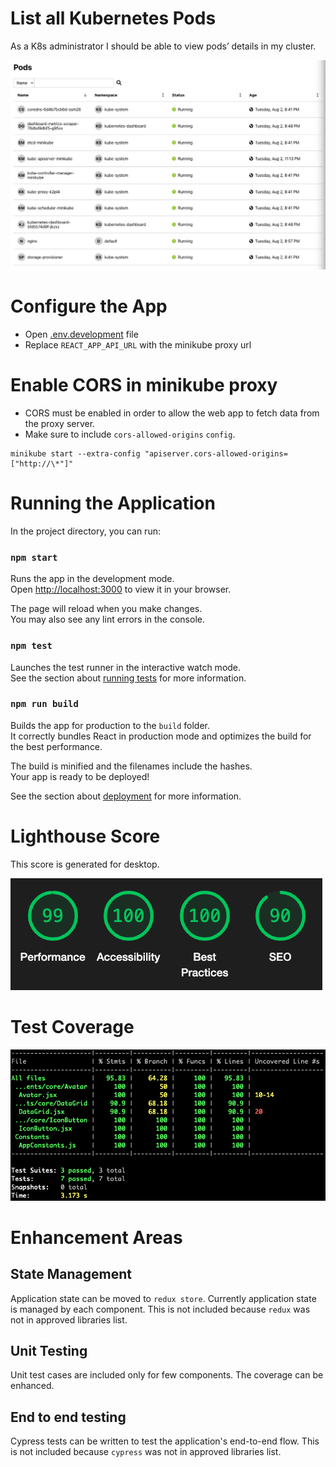 # List all Kubernetes Pods
As a K8s administrator I should be able to view pods’ details in my cluster.

![Kubernetes Pods](./Screenshots/Screenshot_1.png)

# Configure the App
- Open [.env.development](./.env.development) file
- Replace `REACT_APP_API_URL` with the minikube proxy url

# Enable CORS in minikube proxy
- CORS must be enabled in order to allow the web app to fetch data from the proxy server.
- Make sure to include `cors-allowed-origins` `config`.

```
minikube start --extra-config "apiserver.cors-allowed-origins=["http://\*"]"
```

# Running the Application

In the project directory, you can run:

### `npm start`

Runs the app in the development mode.\
Open [http://localhost:3000](http://localhost:3000) to view it in your browser.

The page will reload when you make changes.\
You may also see any lint errors in the console.

### `npm test`

Launches the test runner in the interactive watch mode.\
See the section about [running tests](https://facebook.github.io/create-react-app/docs/running-tests) for more information.

### `npm run build`

Builds the app for production to the `build` folder.\
It correctly bundles React in production mode and optimizes the build for the best performance.

The build is minified and the filenames include the hashes.\
Your app is ready to be deployed!

See the section about [deployment](https://facebook.github.io/create-react-app/docs/deployment) for more information.

# Lighthouse Score
This score is generated for desktop.

![Lighthouse Score](./Screenshots/Screenshot_2.png)

# Test Coverage
![Test Coverage](./Screenshots/Screenshot_3.png)

# Enhancement Areas
## State Management
Application state can be moved to `redux store`. Currently application state is managed by each component. This is not included because `redux` was not in approved libraries list.

## Unit Testing
Unit test cases are included only for few components. The coverage can be enhanced.

## End to end testing
Cypress tests can be written to test the application's end-to-end flow. This is not included because `cypress` was not in approved libraries list.

